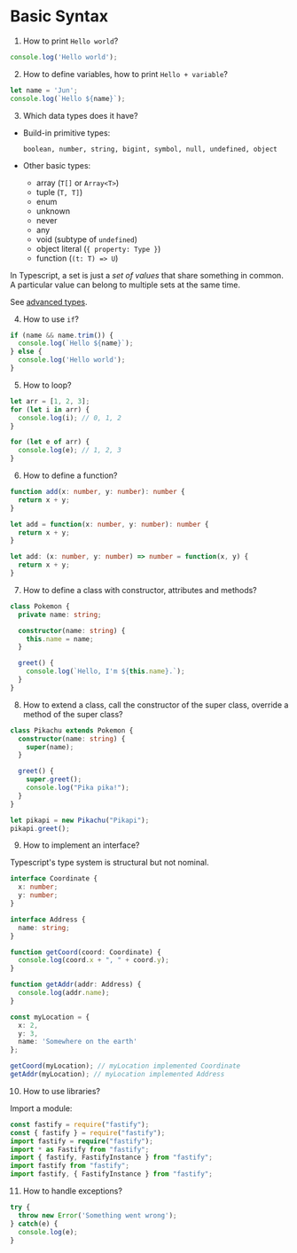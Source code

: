 # Basic Syntax

1. How to print `Hello world`?

  ```typescript
  console.log('Hello world');
  ```

2. How to define variables, how to print `Hello + variable`?

  ```typescript
  let name = 'Jun';
  console.log(`Hello ${name}`);
  ```

3. Which data types does it have?

  * Build-in primitive types:
    ```
    boolean, number, string, bigint, symbol, null, undefined, object
    ```

  * Other basic types:

    * array (`T[]` or `Array<T>`)
    * tuple (`T, T]`)
    * enum
    * unknown
    * never
    * any
    * void (subtype of `undefined`)
    * object literal (`{ property: Type }`)
    * function (`(t: T) => U`)


  In Typescript, a set is just a *set of values* that share something in common. A particular value can belong to multiple sets at the same time.

  See [advanced types](https://www.typescriptlang.org/docs/handbook/advanced-types.html).


4. How to use `if`?

  ```typescript
  if (name && name.trim()) {
    console.log(`Hello ${name}`);
  } else {
    console.log('Hello world');
  }
  ```

5. How to loop?

  ```typescript
  let arr = [1, 2, 3];
  for (let i in arr) {
    console.log(i); // 0, 1, 2
  }

  for (let e of arr) {
    console.log(e); // 1, 2, 3
  }
  ```

6. How to define a function?

  ```typescript
  function add(x: number, y: number): number {
    return x + y;
  }

  let add = function(x: number, y: number): number {
    return x + y;
  }

  let add: (x: number, y: number) => number = function(x, y) {
    return x + y;
  }
  ```

7. How to define a class with constructor, attributes and methods?

  ```typescript
  class Pokemon {
    private name: string;

    constructor(name: string) {
      this.name = name;
    }

    greet() {
      console.log(`Hello, I'm ${this.name}.`);
    }
  }
  ```

8. How to extend a class, call the constructor of the super class, override a method of the super class?

  ```typescript
  class Pikachu extends Pokemon {
    constructor(name: string) {
      super(name);
    }

    greet() {
      super.greet();
      console.log("Pika pika!");
    }
  }

  let pikapi = new Pikachu("Pikapi");
  pikapi.greet();
  ```

9. How to implement an interface?

  Typescript's type system is structural but not nominal.

  ```typescript
  interface Coordinate {
    x: number;
    y: number;
  }

  interface Address {
    name: string;
  }

  function getCoord(coord: Coordinate) {
    console.log(coord.x + ", " + coord.y);
  }

  function getAddr(addr: Address) {
    console.log(addr.name);
  }

  const myLocation = {
    x: 2,
    y: 3,
    name: 'Somewhere on the earth'
  };

  getCoord(myLocation); // myLocation implemented Coordinate
  getAddr(myLocation); // myLocation implemented Address
  ```

10. How to use libraries?

  Import a module:

  ```typescript
  const fastify = require("fastify");
  const { fastify } = require("fastify");
  import fastify = require("fastify");
  import * as Fastify from "fastify";
  import { fastify, FastifyInstance } from "fastify";
  import fastify from "fastify";
  import fastify, { FastifyInstance } from "fastify";
  ```

11. How to handle exceptions?

  ```typescript
  try {
    throw new Error('Something went wrong');
  } catch(e) {
    console.log(e);
  }
  ```
